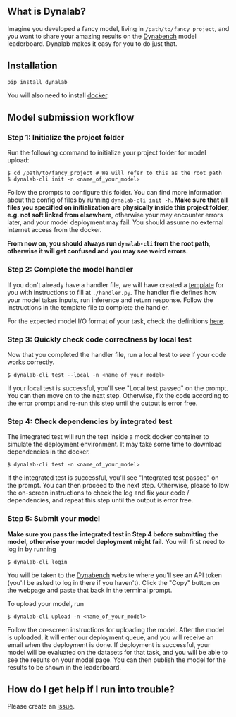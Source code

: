 ## What is Dynalab?
Imagine you developed a fancy model, living in `/path/to/fancy_project`, and you want to share your amazing results on the [Dynabench](www.dynabench.org) model leaderboard. Dynalab makes it easy for you to do just that.
## Installation

```
pip install dynalab
```

You will also need to install [docker](https://www.docker.com/products/docker-desktop).

## Model submission workflow

### Step 1: Initialize the project folder
Run the following command to initialize your project folder for model upload:
```
$ cd /path/to/fancy_project # We will refer to this as the root path
$ dynalab-cli init -n <name_of_your_model>
```
Follow the prompts to configure this folder. You can find more information about the config of files by running `dynalab-cli init -h`. **Make sure that all files you specified on initialization are physically inside this project folder, e.g. not soft linked from elsewhere**, otherwise your may encounter errors later, and your model deployment may fail. You should assume no external internet access from the docker.

**From now on, you should always run `dynalab-cli` from the root path, otherwise it will get confused and you may see weird errors.**

### Step 2: Complete the model handler
If you don't already have a handler file, we will have created a [template](https://github.com/facebookresearch/dynalab/blob/master/dynalab/handler/handler.py.template) for you with instructions to fill at `./handler.py`. The handler file defines how your model takes inputs, run inference and return response. Follow the instructions in the template file to complete the handler.

For the expected model I/O format of your task, check the definitions [here](dynalab/tasks/README.md).

### Step 3: Quickly check code correctness by local test
Now that you completed the handler file, run a local test to see if your code works correctly.
```
$ dynalab-cli test --local -n <name_of_your_model>
```
If your local test is successful, you'll see "Local test passed" on the prompt. You can then move on to the next step. Otherwise, fix the code according to the error prompt and re-run this step until the output is error free.

### Step 4: Check dependencies by integrated test
The integrated test will run the test inside a mock docker container to simulate the deployment environment. It may take some time to download dependencies in the docker.
```
$ dynalab-cli test -n <name_of_your_model>
```
If the integrated test is successful, you'll see "Integrated test passed" on the prompt. You can then proceed to the next step. Otherwise, please follow the on-screen instructions to check the log and fix your code / dependencies, and repeat this step until the output is error free.

### Step 5: Submit your model
**Make sure you pass the integrated test in Step 4 before submitting the model, otherwise your model deployment might fail.**
You will first need to log in by running
```
$ dynalab-cli login
```
You will be taken to the [Dynabench](www.dynabench.org) website where you'll see an API token (you'll be asked to log in there if you haven't). Click the "Copy" button on the webpage and paste that back in the terminal prompt.

To upload your model, run
```
$ dynalab-cli upload -n <name_of_your_model>
```
Follow the on-screen instructions for uploading the model. After the model is uploaded, it will enter our deployment queue, and you will receive an email when the deployment is done. If deployment is successful, your model will be evaluated on the datasets for that task, and you will be able to see the results on your model page. You can then publish the model for the results to be shown in the leaderboard.

## How do I get help if I run into trouble?
Please create an [issue](https://github.com/facebookresearch/dynalab/issues).
